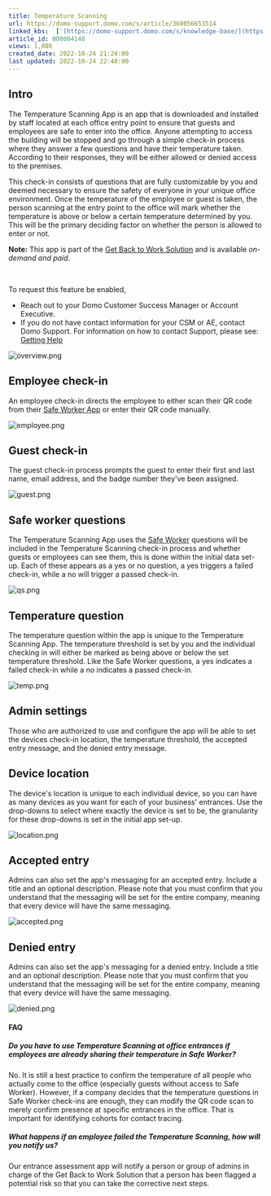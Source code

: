 ```yaml
---
title: Temperature Scanning
url: https://domo-support.domo.com/s/article/360056653514
linked_kbs:  ['[https://domo-support.domo.com/s/knowledge-base/](https://domo-support.domo.com/s/knowledge-base/)', '[https://domo-support.domo.com/s/](https://domo-support.domo.com/s/)', '[https://domo-support.domo.com/s/topic/0TO5w000000ZampGAC](https://domo-support.domo.com/s/topic/0TO5w000000ZampGAC)', '[https://domo-support.domo.com/s/topic/0TO5w000000Zan9GAC](https://domo-support.domo.com/s/topic/0TO5w000000Zan9GAC)', '[https://domo-support.domo.com/s/article/360056653654](https://domo-support.domo.com/s/article/360056653654)', '[https://domo-support.domo.com/s/article/360042922874](https://domo-support.domo.com/s/article/360042922874)', '[https://domo-support.domo.com/s/article/360056653514](https://domo-support.domo.com/s/article/360056653514)', '[https://domo-support.domo.com/s/topic/0TO5w000000Zan9GAC/available-apps](https://domo-support.domo.com/s/topic/0TO5w000000Zan9GAC/available-apps)', '[https://domo-support.domo.com/s/article/360043429933](https://domo-support.domo.com/s/article/360043429933)', '[https://domo-support.domo.com/s/article/360043429953](https://domo-support.domo.com/s/article/360043429953)', '[https://domo-support.domo.com/s/article/360042925494](https://domo-support.domo.com/s/article/360042925494)', '[https://domo-support.domo.com/s/article/360043429913](https://domo-support.domo.com/s/article/360043429913)', '[https://domo-support.domo.com/s/article/4408174643607](https://domo-support.domo.com/s/article/4408174643607)', '[https://domo-support.domo.com/s/login/](https://domo-support.domo.com/s/login/)']
article_id: 000004140
views: 1,086
created_date: 2022-10-24 21:24:00
last updated: 2022-10-24 22:40:00
---
```




Intro
-----


The Temperature Scanning App is an app that is downloaded and installed by staff located at each office entry point to ensure that guests and employees are safe to enter into the office. Anyone attempting to access the building will be stopped and go through a simple check-in process where they answer a few questions and have their temperature taken. According to their responses, they will be either allowed or denied access to the premises.


This check-in consists of questions that are fully customizable by you and deemed necessary to ensure the safety of everyone in your unique office environment. Once the temperature of the employee or guest is taken, the person scanning at the entry point to the office will mark whether the temperature is above or below a certain temperature determined by you. This will be the primary deciding factor on whether the person is allowed to enter or not.




 


**Note:** This app is part of the [Get Back to Work Solution](/s/article/360056653654 "Get Back to Work Solution") and is available *on-demand and paid*. 


 


To request this feature be enabled,


* Reach out to your Domo Customer Success Manager or Account Executive.
* If you do not have contact information for your CSM or AE, contact Domo Support. For information on how to contact Support, please see: [Getting Help](/s/article/360042922874 "Getting Help")






![overview.png](overview.png)


Employee check-in
-----------------


An employee check-in directs the employee to either scan their QR code from their [Safe Worker App](/s/article/360056653654 "https://knowledge.domo.com/The_Appstore/Available_Apps/Get_Back_to_Work_Solution#Safe_Worker") or enter their QR code manually. 


![employee.png](employee.png)


Guest check-in
--------------


The guest check-in process prompts the guest to enter their first and last name, email address, and the badge number they've been assigned.


![guest.png](guest.png)


Safe worker questions
---------------------


The Temperature Scanning App uses the [Safe Worker](/s/article/360056653654 "https://knowledge.domo.com/The_Appstore/Available_Apps/Get_Back_to_Work_Solution#Safe_Worker") questions will be included in the Temperature Scanning check-in process and whether guests or employees can see them, this is done within the initial data set-up. Each of these appears as a yes or no question, a yes triggers a failed check-in, while a no will trigger a passed check-in.


![qs.png](qs.png)


Temperature question
--------------------


The temperature question within the app is unique to the Temperature Scanning App. The temperature threshold is set by you and the individual checking in will either be marked as being above or below the set temperature threshold. Like the Safe Worker questions, a yes indicates a failed check-in while a no indicates a passed check-in.


![temp.png](temp.png)


Admin settings
--------------


Those who are authorized to use and configure the app will be able to set the devices check-in location, the temperature threshold, the accepted entry message, and the denied entry message.


Device location
---------------


The device's location is unique to each individual device, so you can have as many devices as you want for each of your business' entrances. Use the drop-downs to select where exactly the device is set to be, the granularity for these drop-downs is set in the initial app set-up.


![location.png](location.png)


Accepted entry
--------------


Admins can also set the app's messaging for an accepted entry. Include a title and an optional description. Please note that you must confirm that you understand that the messaging will be set for the entire company, meaning that every device will have the same messaging. 


![accepted.png](accepted.png)


Denied entry
------------


Admins can also set the app's messaging for a denied entry. Include a title and an optional description. Please note that you must confirm that you understand that the messaging will be set for the entire company, meaning that every device will have the same messaging. 


![denied.png](denied.png)


#### FAQ


##### Do you have to use Temperature Scanning at office entrances if employees are already sharing their temperature in Safe Worker?


No. It is still a best practice to confirm the temperature of all people who actually come to the office (especially guests without access to Safe Worker). However, if a company decides that the temperature questions in Safe Worker check-ins are enough, they can modify the QR code scan to merely confirm presence at specific entrances in the office. That is important for identifying cohorts for contact tracing.


##### What happens if an employee failed the Temperature Scanning, how will you notify us?


Our entrance assessment app will notify a person or group of admins in charge of the Get Back to Work Solution that a person has been flagged a potential risk so that you can take the corrective next steps.

